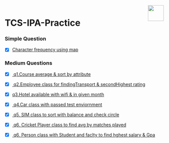 ﻿
<img   align ="right" heght=50 width=50 src ="https://upload.wikimedia.org/wikipedia/en/thumb/3/30/Java_programming_language_logo.svg/800px-Java_programming_language_logo.svg.png"/>

# TCS-IPA-Practice 
 
### Simple Question
- [x] <a href="https://github.com/albinsabu2023/TCS-IPA-Practice/blob/main/CharFrequency/Main.java">Character frequency using map </a>

### Medium Questions
- [x] <a href="https://github.com/albinsabu2023/TCS-IPA-Practice/blob/main/quest1/question.md"> q1.Course average & sort by attribute </a>
- [x]  <a href="https://github.com/albinsabu2023/TCS-IPA-Practice/blob/main/quest2/qust2.txt"> q2.Employee class for findingTransport & secondHighest rating</a>
- [x] <a href="https://github.com/albinsabu2023/TCS-IPA-Practice/blob/main/quest3/Qust.txt">q3.Hotel available with wifi & in given month </a>
- [x]  <a href="https://github.com/albinsabu2023/TCS-IPA-Practice/blob/main/quest4/quest.txt"> q4.Car class with passed test enviornment</a>
- [x] <a href="https://github.com/albinsabu2023/TCS-IPA-Practice/blob/main/quest5/question.md"> q5. SIM class to sort with balance and check circle </a>
- [x] <a href="https://github.com/albinsabu2023/TCS-IPA-Practice/blob/main/quest6/question.md"> q6. Cricket Player class to find avg by matches played </a>
- [x] <a href="https://github.com/albinsabu2023/TCS-IPA-Practice/blob/main/quest7/question.md"> q6. Person class with Student and faclty to find hghest salary & Gpa</a>


